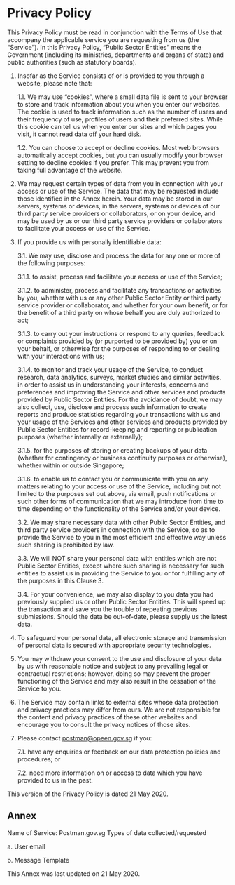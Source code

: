 # Privacy Policy

This Privacy Policy must be read in conjunction with the Terms of Use that accompany the applicable service you are requesting from us (the “Service”). In this Privacy Policy, “Public Sector Entities” means the Government (including its ministries, departments and organs of state) and public authorities (such as statutory boards).

1. Insofar as the Service consists of or is provided to you through a website, please note that:

    1.1. We may use “cookies”, where a small data file is sent to your browser to store and track information about you when you enter our websites. The cookie is used to track information such as the number of users and their frequency of use, profiles of users and their preferred sites. While this cookie can tell us when you enter our sites and which pages you visit, it cannot read data off your hard disk.

    1.2. You can choose to accept or decline cookies. Most web browsers automatically accept cookies, but you can usually modify your browser setting to decline cookies if you prefer. This may prevent you from taking full advantage of the website.

2. We may request certain types of data from you in connection with your access or use of the Service. The data that may be requested include those identified in the Annex herein. Your data may be stored in our servers, systems or devices, in the servers, systems or devices of our third party service providers or collaborators, or on your device, and may be used by us or our third party service providers or collaborators to facilitate your access or use of the Service.

3. If you provide us with personally identifiable data:

    3.1. We may use, disclose and process the data for any one or more of the following purposes:

    3.1.1. to assist, process and facilitate your access or use of the Service;

    3.1.2. to administer, process and facilitate any transactions or activities by you, whether with us or any other Public Sector Entity or third party service provider or collaborator, and whether for your own benefit, or for the benefit of a third party on whose behalf you are duly authorized to act;

    3.1.3. to carry out your instructions or respond to any queries, feedback or complaints provided by (or purported to be provided by) you or on your behalf, or otherwise for the purposes of responding to or dealing with your interactions with us;

    3.1.4. to monitor and track your usage of the Service, to conduct research, data analytics, surveys, market studies and similar activities, in order to assist us in understanding your interests, concerns and preferences and improving the Service and other services and products provided by Public Sector Entities. For the avoidance of doubt, we may also collect, use, disclose and process such information to create reports and produce statistics regarding your transactions with us and your usage of the Services and other services and products provided by Public Sector Entities for record-keeping and reporting or publication purposes (whether internally or externally);

    3.1.5. for the purposes of storing or creating backups of your data (whether for contingency or business continuity purposes or otherwise), whether within or outside Singapore;

    3.1.6. to enable us to contact you or communicate with you on any matters relating to your access or use of the Service, including but not limited to the purposes set out above, via email, push notifications or such other forms of communication that we may introduce from time to time depending on the functionality of the Service and/or your device.

    3.2. We may share necessary data with other Public Sector Entities, and third party service providers in connection with the Service, so as to provide the Service to you in the most efficient and effective way unless such sharing is prohibited by law.

    3.3. We will NOT share your personal data with entities which are not Public Sector Entities, except where such sharing is necessary for such entities to assist us in providing the Service to you or for fulfilling any of the purposes in this Clause 3.

    3.4. For your convenience, we may also display to you data you had previously supplied us or other Public Sector Entities. This will speed up the transaction and save you the trouble of repeating previous submissions. Should the data be out-of-date, please supply us the latest data.

4. To safeguard your personal data, all electronic storage and transmission of personal data is secured with appropriate security technologies.

5. You may withdraw your consent to the use and disclosure of your data by us with reasonable notice and subject to any prevailing legal or contractual restrictions; however, doing so may prevent the proper functioning of the Service and may also result in the cessation of the Service to you.

6. The Service may contain links to external sites whose data protection and privacy practices may differ from ours. We are not responsible for the content and privacy practices of these other websites and encourage you to consult the privacy notices of those sites.

7. Please contact postman@opeen.gov.sg if you:

    7.1. have any enquiries or feedback on our data protection policies and procedures; or

    7.2. need more information on or access to data which you have provided to us in the past.

This version of the Privacy Policy is dated 21 May 2020.

## Annex
Name of Service: Postman.gov.sg
Types of data collected/requested

a. User email

b. Message Template

This Annex was last updated on 21 May 2020.